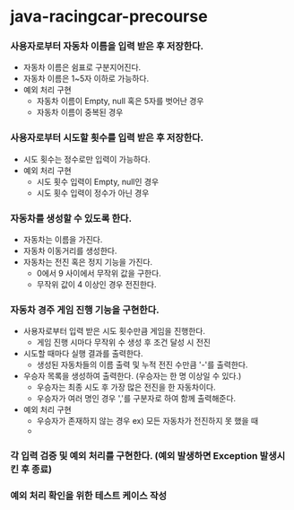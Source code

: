 # java-racingcar-precourse

### 사용자로부터 자동차 이름을 입력 받은 후 저장한다.
- 자동차 이름은 쉼표로 구분지어진다.
- 자동차 이름은 1~5자 이하로 가능하다.
- 예외 처리 구현
    - 자동차 이름이 Empty, null 혹은 5자를 벗어난 경우
    - 자동차 이름이 중복된 경우

### 사용자로부터 시도할 횟수를 입력 받은 후 저장한다.
- 시도 횟수는 정수로만 입력이 가능하다.
- 예외 처리 구현
    - 시도 횟수 입력이 Empty, null인 경우
    - 시도 횟수 입력이 정수가 아닌 경우

### 자동차를 생성할 수 있도록 한다.
- 자동차는 이름을 가진다.
- 자동차 이동거리를 생성한다.
- 자동차는 전진 혹은 정지 기능을 가진다.
    - 0에서 9 사이에서 무작위 값을 구한다.
    - 무작위 값이 4 이상인 경우 전진한다.

### 자동차 경주 게임 진행 기능을 구현한다.
- 사용자로부터 입력 받은 시도 횟수만큼 게임을 진행한다.
    - 게임 진행 시마다 무작위 수 생성 후 조건 달성 시 전진
- 시도할 때마다 실행 결과를 출력한다.
    - 생성된 자동차들의 이름 출력 및 누적 전진 수만큼 '-'를 출력한다.
- 우승자 목록을 생성하여 출력한다. (우승자는 한 명 이상일 수 있다.)
    - 우승자는 최종 시도 후 가장 많은 전진을 한 자동차이다.
    - 우승자가 여러 명인 경우 ','를 구분자로 하여 함께 출력해준다.
- 예외 처리 구현
    - 우승자가 존재하지 않는 경우 ex) 모든 자동차가 전진하지 못 했을 때
    - 
### 각 입력 검증 및 예외 처리를 구현한다. (예외 발생하면 Exception 발생시킨 후 종료)

### 예외 처리 확인을 위한 테스트 케이스 작성
